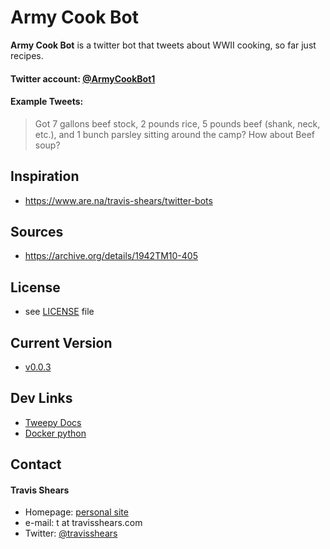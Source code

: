 Army Cook Bot
======
**Army Cook Bot** is a twitter bot that tweets about WWII cooking, so far just recipes.

#### Twitter account: [@ArmyCookBot1](https://twitter.com/ArmyCookBot1)

#### Example Tweets:

> Got 7 gallons beef stock, 2 pounds rice, 5 pounds beef (shank, neck, etc.), and 1 bunch parsley sitting around the camp? How about Beef soup?

## Inspiration
* https://www.are.na/travis-shears/twitter-bots


## Sources
* https://archive.org/details/1942TM10-405


## License
* see [LICENSE](https://github.com/BTBTravis/army_cook/blob/master/LICENCE.md) file

## Current Version
* [v0.0.3](https://github.com/BTBTravis/army_cook/releases/tag/v0.0.3)

## Dev Links
* [Tweepy Docs](http://docs.tweepy.org/en/latest/api.html)
* [Docker python](https://docs.docker.com/samples/library/python/)

## Contact
#### Travis Shears
* Homepage: [personal site](https://travisshears.com)
* e-mail: t at travisshears.com
* Twitter: [@travisshears](https://twitter.com/travisshears)
